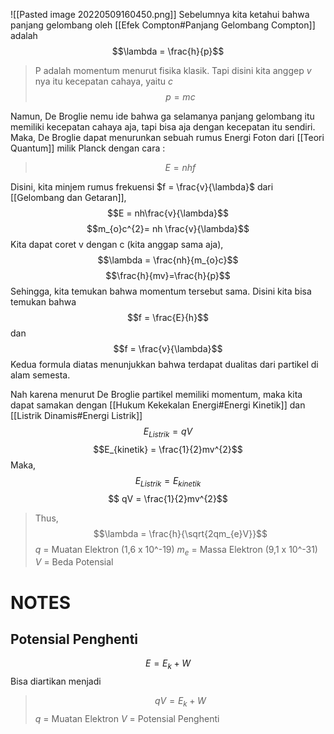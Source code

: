 ![[Pasted image 20220509160450.png]]
Sebelumnya kita ketahui bahwa panjang gelombang oleh [[Efek Compton#Panjang Gelombang Compton]] adalah 
$$\lambda = \frac{h}{p}$$
>P adalah momentum menurut fisika klasik. Tapi disini kita anggep $v$ nya itu kecepatan cahaya, yaitu $c$
> $$p=mc$$

Namun, De Broglie nemu ide bahwa ga selamanya panjang gelombang itu memiliki kecepatan cahaya aja, tapi bisa aja dengan kecepatan itu sendiri. Maka, De Broglie dapat menurunkan sebuah rumus Energi Foton dari [[Teori Quantum]] milik Planck dengan cara :
>$$E = nhf$$

Disini, kita minjem rumus frekuensi $f = \frac{v}{\lambda}$  dari [[Gelombang dan Getaran]], $$E = nh\frac{v}{\lambda}$$ 
$$m_{o}c^{2}= nh \frac{v}{\lambda}$$ Kita dapat coret v dengan c (kita anggap sama aja),
$$\lambda = \frac{nh}{m_{o}c}$$
$$\frac{h}{mv}=\frac{h}{p}$$
Sehingga, kita temukan bahwa momentum tersebut sama. Disini kita bisa temukan bahwa
$$f = \frac{E}{h}$$
dan
$$f = \frac{v}{\lambda}$$
Kedua formula diatas menunjukkan bahwa terdapat dualitas dari partikel di alam semesta.

Nah karena menurut De Broglie partikel memiliki momentum, maka kita dapat samakan dengan [[Hukum Kekekalan Energi#Energi Kinetik]] dan [[Listrik Dinamis#Energi Listrik]]
$$E_{Listrik}= qV$$
$$E_{kinetik} = \frac{1}{2}mv^{2}$$
Maka, 
$$E_{Listrik}= E_{kinetik}$$
$$ qV = \frac{1}{2}mv^{2}$$
> Thus, 
>$$\lambda = \frac{h}{\sqrt{2qm_{e}V}}$$
$q$ = Muatan Elektron (1,6 x 10^-19)
$m_{e}$ = Massa Elektron (9,1 x 10^-31) 
$V$ = Beda Potensial

# NOTES
## Potensial Penghenti
$$E = E_{k} + W$$
Bisa diartikan menjadi
>$$qV = E_{k}+ W$$
$q$ = Muatan Elektron
$V$ = Potensial Penghenti